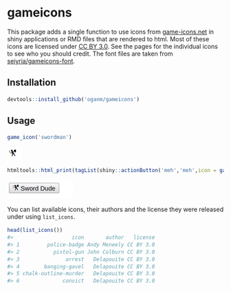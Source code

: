 
<!-- README.md is generated from README.Rmd. Please edit that file -->

# gameicons

<!-- badges: start -->

<!-- badges: end -->

This package adds a single function to use icons from
[game-icons.net](https://game-icons.net/) in shiny applications or RMD
files that are rendered to html. Most of these icons are licensed under
[CC BY 3.0](https://creativecommons.org/licenses/by/3.0/). See the pages
for the individual icons to see who you should credit. The font files
are taken from
[seiyria/gameicons-font](https://github.com/seiyria/gameicons-font/).

## Installation

``` r
devtools::install_github('oganm/gameicons')
```

## Usage

``` r
game_icon('swordman')
```

![](man/figures/swordman.png)

``` r
htmltools::html_print(tagList(shiny::actionButton('meh','meh',icon = game_icon('swordman'))))
```

![](man/figures/sword_button.png)

You can list available icons, their authors and the license they were
released under using `list_icons`.

``` r
head(list_icons())
#>                   icon       author   license
#> 1         police-badge Andy Meneely CC BY 3.0
#> 2           pistol-gun John Colburn CC BY 3.0
#> 3               arrest   Delapouite CC BY 3.0
#> 4        banging-gavel   Delapouite CC BY 3.0
#> 5 chalk-outline-murder   Delapouite CC BY 3.0
#> 6              convict   Delapouite CC BY 3.0
```
